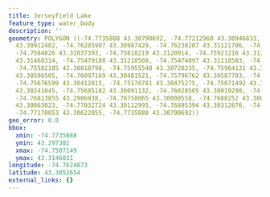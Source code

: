 ```yaml
---
title: Jerseyfield Lake
feature_type: water_body
description: ''
geometry: POLYGON ((-74.7735888 43.30790692, -74.77212968 43.30946833, -74.77045598
  43.30912482, -74.76285997 43.30987429, -74.76230207 43.31121706, -74.76088586 43.31131074,
  -74.7584826 43.31037393, -74.75818219 43.3120914, -74.75921216 43.31343412, -74.7573668
  43.31468314, -74.75479188 43.31218508, -74.75474897 43.31118583, -74.75582185 43.3103427,
  -74.75582185 43.30818798, -74.75955548 43.30728235, -74.75964131 43.30662654, -74.76200166
  43.30506505, -74.76097169 43.30481521, -74.75796762 43.30587703, -74.75633683 43.30562719,
  -74.75676599 43.30412815, -74.75178781 43.30475275, -74.75071492 43.3038783, -74.75088658
  43.30241045, -74.75685182 43.30091132, -74.76028505 43.30019298, -74.76650777 43.29738199,
  -74.76813855 43.2986938, -74.76758065 43.30000558, -74.7688252 43.30084886, -74.77019849
  43.30063023, -74.77032724 43.30112995, -74.76895394 43.30312876, -74.76989808 43.3049089,
  -74.77170053 43.30622055, -74.7735888 43.30790692))
geo_error: 0.0
bbox:
  xmin: -74.7735888
  ymin: 43.297382
  xmax: -74.7507149
  ymax: 43.3146831
longitude: -74.7624873
latitude: 43.3052654
external_links: {}
---
```

